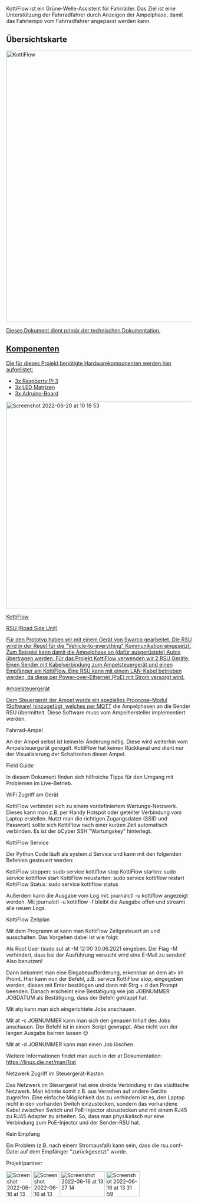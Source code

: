 KottiFlow ist ein Grüne-Welle-Assistent für Fahrräder. Das Ziel ist eine Unterstützung der Fahrradfahrer durch Anzeigen der Ampelphase, damit das Fahrtempo vom Fahrradfahrer angepasst werden kann.

## Übersichtskarte
<a href="//umap.openstreetmap.fr/de/map/kottiflow_783062#19/52.49903/13.42281">
<img width="737" alt="KottiFlow" src="https://user-images.githubusercontent.com/107621070/174057782-e810d8c9-3013-4d28-882b-a8c0e18f9d2b.png">

Dieses Dokument dient primär der technischen Dokumentation.

##  Komponenten
Die für dieses Projekt benötigte Hardwarekomponenten werden hier aufgelistet:
* 3x Raspberry Pi 3
* 3x LED Matrizen
* 3x Adruino-Board

<img width="561" alt="Screenshot 2022-06-20 at 10 18 53" src="https://user-images.githubusercontent.com/107621070/174557306-728b0939-9bce-4b13-a20e-831957320059.png">
  
KottiFlow

RSU (Road Side Unit)

Für den Prototyp haben wir mit einem Gerät von Swarco gearbeitet. Die RSU wird in der Regel für die "Vehicle-to-everything" Kommunikation eingesetzt. Zum Beispiel kann damit die Ampelphase an (dafür ausgerüstete) Autos übertragen werden. Für das Projekt KottiFlow verwenden wir 2 RSU Geräte. Einen Sender mit Kabelverbindung zum Ampelsteuergerät und einen Empfänger am KottiFlow. Eine RSU kann mit einem LAN-Kabel betrieben werden, da diese per Power-over-Ethernet (PoE) mit Strom versorgt wird.

Ampelsteuergerät

Dem Steuergerät der Ampel wurde ein spezielles Prognose-Modul (Software) hinzugefügt, welches per [MQTT](https://de.wikipedia.org/wiki/MQTT) die Ampelphasen an die Sender RSU übermittelt. Diese Software muss vom Ampelhersteller implementiert werden.

Fahrrad-Ampel

An der Ampel selbst ist keinerlei Änderung nötig. Diese wird weiterhin vom Ampelsteuergerät geregelt. KottiFlow hat keinen Rückkanal und dient nur der Visualisierung der Schaltzeiten dieser Ampel.






Field Guide

In diesem Dokument finden sich hilfreiche Tipps für den Umgang mit Problemen im Live-Betrieb.

WiFi Zugriff am Gerät

KottiFlow verbindet sich zu einem vordefiniertem Wartungs-Netzwerk. Dieses kann man z.B. per Handy Hotspot oder geteilter Verbindung vom Laptop erstellen. Nutzt man die richtigen Zugangsdaten (SSID und Passwort) sollte sich KottiFlow nach einer kurzen Zeit automatisch verbinden. Es ist der bCyber SSH "Wartungskey" hinterlegt.

KottiFlow Service

Der Python Code läuft als system.d Service und kann mit den folgenden Befehlen gesteuert werden:

KottiFlow stoppen: sudo service kottiflow stop
KottiFlow starten: sudo service kottiflow start
KottiFlow neustarten: sudo service kottiflow restart
KottiFlow Status: sudo service kottiflow status

Außerdem kann die Ausgabe vom Log mit: journalctl -u kottiflow angezeigt werden. Mit journalctl -u kottiflow -f bleibt die Ausgabe offen und streamt alle neuen Logs.

KottiFlow Zeitplan

Mit dem Programm at kann man KottiFlow Zeitgesteuert an und ausschalten. Das Vorgehen dabei ist wie folgt:

Als Root User (sudo su)
at -M 12:00 30.06.2021 eingeben. Der Flag -M verhindert, dass bei der Ausführung versucht wird eine E-Mail zu senden! Also benutzen!

Dann bekommt man eine Eingabeaufforderung, erkennbar an dem at> im Promt. Hier kann nun der Befehl, z.B. service KottiFlow stop, eingegeben werden, diesen mit Enter bestätigen und dann mit Strg + d den Prompt beenden. Danach erscheint eine Bestätigung wie job JOBNUMMER JOBDATUM als Bestätigung, dass der Befehl geklappt hat.

Mit atq kann man sich eingerichtete Jobs anschauen.

Mit at -c JOBNUMMER kann man sich den genauen Inhalt des Jobs anschauen. Der Befehl ist in einem Script gewrappt. Also nicht von der langen Ausgabe beirren lassen 😉

Mit at -d JOBNUMMER kann man einen Job löschen.

Weitere Informationen findet man auch in der at Dokumentation: https://linux.die.net/man/1/at

Netzwerk Zugriff im Steuergerät-Kasten

Das Netzwerk im Steuergerät hat eine direkte Verbindung in das städtische Netzwerk. Man könnte somit z.B. aus Versehen auf andere Geräte zugreifen. Eine einfache Möglichkeit das zu verhindern ist es, den Laptop nicht in den vorhanden Switch einzustecken, sondern das vorhandene Kabel zwischen Switch und PoE-Injector abzustecken und mit einem RJ45 zu RJ45 Adapter zu arbeiten. So, dass man physikalisch nur eine Verbindung zum PoE-Injector und der Sender-RSU hat.

Kein Empfang

Ein Problem (z.B. nach einem Stromausfall) kann sein, dass die rsu.conf-Datei auf dem Empfänger "zurückgesetzt" wurde.

Projektpartner:

[<img width="70" height="70" alt="Screenshot 2022-06-16 at 13 30 30" src="https://user-images.githubusercontent.com/107621070/174060790-d9e71d79-9389-4c0c-9272-6a89a32dda01.png">](https://www.fixmycity.de) [<img width="70" height="70" alt="Screenshot 2022-06-16 at 13 23 11" src="https://user-images.githubusercontent.com/107621070/174059941-b43acfea-c277-42dd-ae67-764d6a949d9a.png">](https://radbahn.berlin/de) [<img width="120" height="70" alt="Screenshot 2022-06-16 at 13 27 14" src="https://user-images.githubusercontent.com/107621070/174060289-97034880-98d3-45f0-a3d2-32935a4fa7de.png">](https://www.bht-berlin.de) [<img width="90" height="70" alt="Screenshot 2022-06-16 at 13 31 59" src="https://user-images.githubusercontent.com/107621070/174060993-bcc7e749-0de9-486d-b3cb-b15c1ab6a82e.png">](https://www.bvg.de/de)

